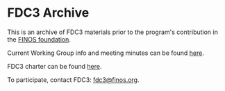 # FDC3 Archive

This is an archive of FDC3 materials prior to the program's contribution in the [FINOS foundation](https://www.finos.org).

Current Working Group info and meeting minutes can be found [here](https://finosfoundation.atlassian.net/wiki/spaces/FDC3/overview).

FDC3 charter can be found [here](https://github.com/FDC3/FDC3).

To participate, contact FDC3: fdc3@finos.org.

